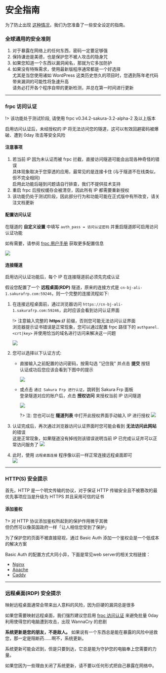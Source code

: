 # 安全指南

为了防止出现 [这种情况](https://www.v2ex.com/t/692012 ':target=_blank')，我们为您准备了一些安全设定的指南。

### 全球通用的安全准则

1. 对于暴露在网络上的任何东西，密码一定要足够强
1. 保持谦逊是美德，也是保护您不被人攻击的隐身咒
1. 如果您知道一个东西以漏洞闻名，那就为它多加防护
1. 如果没有特殊需求，使用最新版程序通常都是一个好选择  
   尤其是当您使用诸如 WordPress 这类历史悠久的项目时，您遇到陈年老代码带来漏洞的可能性将急速升高  
   请务必打开各个程序自带的更新检测，并总在第一时间进行更新

---

### frpc 访问认证

!> 该功能处于测试阶段, 请使用 frpc v0.34.2-sakura-3.2-alpha-2 及以上版本  

启用访问认证后，未经授权的 IP 将无法访问您的隧道，这可以有效回避密码被爆破、遭到 0day 攻击等安全风险

#### 注意事项

1. 若当前 IP 因为未认证而被 frpc 拦截，直接访问隧道可能会出现各种奇怪的错误  
   具体现象取决于您穿透的应用，最常见的是连接卡住 (与于隧道不在线类似，但不完全相同)  
   启用此功能后碰到问题请自行排查，我们不提供技术支持
1. 重启 frpc 后授权缓存会被清空，因此所有 IP 都需要重新授权
1. 该功能仍处于测试阶段，因此部分行为和功能可能在正式版中有所改变，请关注文档更新

#### 配置访问认证

在隧道的 **自定义设置** 中填写 `auth_pass = 访问认证密码` 并重启隧道即可启用访问认证功能

如有需要，请参阅 [frpc 用户手册](/frpc/manual#tcp_proxy) 获取更多配置信息

![](_images/auth-0.png)

#### 连接隧道

启用访问认证功能后，每个 IP 在连接隧道前必须先完成认证

假设您配置了一个 **远程桌面(RDP)** 隧道，原来的连接方式是 `cn-bj-ali-1.sakurafrp.com:59246`，则一个完整的连接流程如下:

1. 在连接远程桌面前，通过浏览器访问 `https://cn-bj-ali-1.sakurafrp.com:59246`，此时应该会看到访问认证界面

   !> 注意输入完整的 **https://** 前缀，否则您可能无法访问认证界面  
   浏览器提示证书错误是正常现象，您可以通过配置 frpc 路径下的 `authpanel.<crt|key>` 并使用恰当的域名进行访问来解决这一问题

   ![](_images/auth-1.png)
1. 您可以选择以下认证方式:
   - 直接输入之前配置的访问密码，按需勾选 "记住我" 并点击 **提交** 按钮  
     认证成功后您应该会看到下图中的提示

     ![](_images/auth-6.png)
   - 或点击 `通过 Sakura Frp 进行认证`，跳转到 Sakura Frp 面板  
     登录隧道对应的账户后，点击 **授权访问** 来授权当前 IP 访问隧道

     ![](_images/auth-2.png)

     ?> 注: 您也可以在 **隧道列表** 中打开此授权界面手动输入 IP 进行授权
        ![](_images/auth-5.png)
1. 认证完成后，再次通过浏览器访问认证界面时您可能会看到 **无法访问此网站** 的错误  
   这是正常现象，如果隧道没有掉线则该错误说明当前 IP 已完成认证并可以正常访问服务了
   ![](_images/auth-3.png)
1. 此时，使用 `远程桌面连接` 程序像以前一样正常连接远程桌面即可  
   ![](_images/auth-4.png)

---

### HTTP(S) 安全提示

首先，HTTP 是一个明文传输的协议，对于保证 HTTP 传输安全且不被篡改的最优先事项应当是升级为 HTTPS 并且采用可信的证书

#### 添加鉴权

?> 对 HTTP 协议添加鉴权所起到的保护作用微乎其微  
但仍然可以像英国政府一样「让人相信您受到了保护」

为了保护您的页面不被直接窥视，通过 Basic Auth 添加一个鉴权会是一个低成本的解决方案

Basic Auth 的配置方式大同小异，下面是常见web server的相关文档链接：
 - [Nginx](https://docs.nginx.com/nginx/admin-guide/security-controls/configuring-http-basic-authentication/)
 - [Apache](https://www.digitalocean.com/community/tutorials/how-to-set-up-password-authentication-with-apache-on-ubuntu-16-04)
 - [Caddy](https://caddyserver.com/docs/caddyfile/directives/basicauth)

---

### 远程桌面(RDP) 安全提示

映射远程桌面通常会带来出人意料的风险，因为巨硬的漏洞总是很多

如果您需要映射远程桌面，我们强烈建议您启用 [frpc 访问认证](#frpc-访问认证) 来避免批量 0day 利用使得您的电脑遭到攻击，出现 WannaCry 的悲剧

**系统更新是您的朋友，不是敌人。** 如果说有一个东西总是能在暴露的风险中拯救您，那一定是阻断药……啊不，系统更新。

系统更新可能会迟到，但是只要到达，它总是能为守护您的电脑奉上您需要的力量。

如果您因为一些理由关闭了系统更新，请不要以任何形式把自己暴露在网络中。
